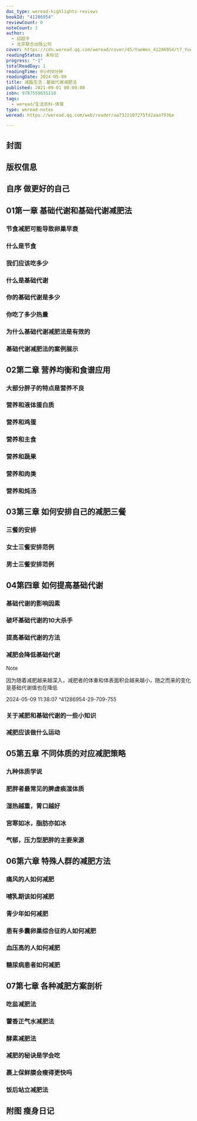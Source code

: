 ```yaml
---
doc_type: weread-highlights-reviews
bookId: "41286954"
reviewCount: 0
noteCount: 1
author:
  - 邱超平
  - 北京联合出版公司
cover: https://cdn.weread.qq.com/weread/cover/45/YueWen_41286954/t7_YueWen_41286954.jpg
readingStatus: 未标记
progress: "-1"
totalReadDay: 1
readingTime: 0小时0分钟
readingDate: 2024-05-09
title: 减脂生活：基础代谢减肥法
published: 2021-09-01 00:00:00
isbn: 9787559655110
tags:
  - weread/生活百科-体育
type: weread-notes
weread: https://weread.qq.com/web/reader/aa7322107275fd2aaa7936e

---
```



## 封面

## 版权信息

## 自序 做更好的自己

## 01第一章 基础代谢和基础代谢减肥法

### 节食减肥可能导致卵巢早衰

### 什么是节食

### 我们应该吃多少

### 什么是基础代谢

### 你的基础代谢是多少

### 你吃了多少热量

### 为什么基础代谢减肥法是有效的

### 基础代谢减肥法的案例展示

## 02第二章 营养均衡和食谱应用

### 大部分胖子的特点是营养不良

### 营养和液体蛋白质

### 营养和鸡蛋

### 营养和主食

### 营养和蔬果

### 营养和肉类

### 营养和炖汤

## 03第三章 如何安排自己的减肥三餐

### 三餐的安排

### 女士三餐安排范例

### 男士三餐安排范例

## 04第四章 如何提高基础代谢

### 基础代谢的影响因素

### 破坏基础代谢的10大杀手

### 提高基础代谢的方法

### 减肥会降低基础代谢

> [!NOTE] 
> 因为随着减肥越来越深入，减肥者的体重和体表面积会越来越小，随之而来的变化是基础代谢值也在降低
> 
> 2024-05-09 11:38:07 ^41286954-29-709-755

### 关于减肥和基础代谢的一些小知识

### 减肥应该做什么运动

## 05第五章 不同体质的对应减肥策略

### 九种体质学说

### 肥胖者最常见的脾虚痰湿体质

### 湿热越重，胃口越好

### 宫寒如冰，脂肪亦如冰

### 气郁，压力型肥胖的主要来源

## 06第六章 特殊人群的减肥方法

### 痛风的人如何减肥

### 哺乳期该如何减肥

### 青少年如何减肥

### 患有多囊卵巢综合征的人如何减肥

### 血压高的人如何减肥

### 糖尿病患者如何减肥

## 07第七章 各种减肥方案剖析

### 吃盐减肥法

### 藿香正气水减肥法

### 酵素减肥法

### 减肥的秘诀是学会吃

### 裹上保鲜膜会瘦得更快吗

### 饭后站立减肥法

## 附图 瘦身日记


